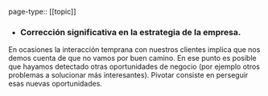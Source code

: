 page-type:: [[topic]]
- ### Corrección significativa en la estrategia de la empresa.

En ocasiones la interacción temprana con nuestros clientes implica que nos demos cuenta de que no vamos por buen camino. En ese punto es posible que hayamos detectado otras oportunidades de negocio (por ejemplo otros problemas a solucionar más interesantes). Pivotar consiste en perseguir esas nuevas oportunidades.


